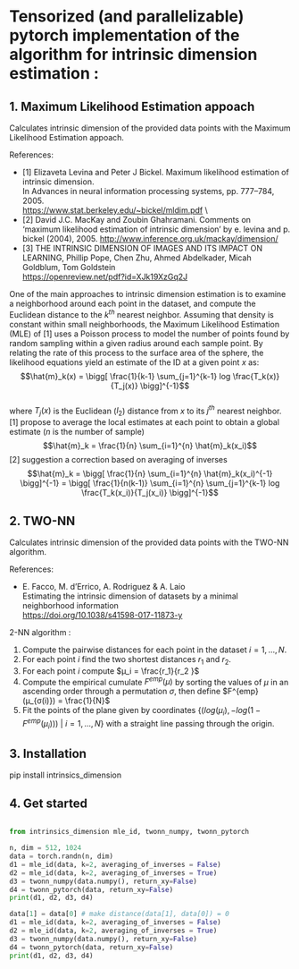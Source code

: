# Tensorized (and parallelizable) pytorch implementation of the algorithm for intrinsic dimension estimation :

## 1. Maximum Likelihood Estimation appoach

Calculates intrinsic dimension of the provided data points with the Maximum Likelihood Estimation appoach.

References: 

* [1] Elizaveta Levina and Peter J Bickel. Maximum likelihood estimation of intrinsic dimension. \
In Advances in neural information processing systems, pp. 777–784, 2005. \
https://www.stat.berkeley.edu/~bickel/mldim.pdf \
* [2] David J.C. MacKay and Zoubin Ghahramani. Comments on ‘maximum likelihood estimation of intrinsic dimension’ 
by e. levina and p. bickel (2004), 2005. http://www.inference.org.uk/mackay/dimension/
* [3] THE INTRINSIC DIMENSION OF IMAGES AND ITS IMPACT ON LEARNING, Phillip Pope, Chen Zhu, Ahmed Abdelkader, Micah Goldblum, Tom Goldstein \
https://openreview.net/pdf?id=XJk19XzGq2J


One of the main approaches to intrinsic dimension estimation is to examine a neighborhood around each point in the dataset, and compute the Euclidean distance to the $k^{th}$ nearest neighbor. Assuming that density is constant within small neighborhoods, the Maximum Likelihood Estimation (MLE) of [1] uses a Poisson process to model the number of points found by random sampling within a given radius around each sample point. By relating the rate of this process to the surface area of the sphere, the likelihood equations yield an estimate of the ID at a given point $x$ as: 
$$\hat{m}_k(x) = \bigg[ \frac{1}{k-1} \sum_{j=1}^{k-1} log \frac{T_k(x)}{T_j(x)} \bigg]^{-1}$$  
where $T_j(x)$ is the Euclidean ($l_2$) distance from $x$ to its $j^{th}$ nearest neighbor. [1] propose to average the local estimates at each point to obtain a global estimate ($n$ is the number of sample) 
$$\hat{m}_k = \frac{1}{n} \sum_{i=1}^{n} \hat{m}_k(x_i)$$ 
[2] suggestion a correction based on averaging of inverses 
$$\hat{m}_k = \bigg[ \frac{1}{n} \sum_{i=1}^{n} \hat{m}_k(x_i)^{-1} \bigg]^{-1} = \bigg[ \frac{1}{n(k-1)} \sum_{i=1}^{n} \sum_{j=1}^{k-1} log \frac{T_k(x_i)}{T_j(x_i)} \bigg]^{-1}$$ 

## 2. TWO-NN
Calculates intrinsic dimension of the provided data points with the TWO-NN algorithm.

References: 
* E. Facco, M. d’Errico, A. Rodriguez & A. Laio \
Estimating the intrinsic dimension of datasets by a minimal neighborhood information \
https://doi.org/10.1038/s41598-017-11873-y

2-NN algorithm :
1. Compute the pairwise distances for each point in the dataset $i = 1, …, N$.
2. For each point $i$ find the two shortest distances $r_1$ and $r_2$.
3. For each point $i$ compute $µ_i = \frac{r_1}{r_2 }$
4. Compute the empirical cumulate $F^{emp}(μ)$ by sorting the values of $μ$ in an ascending order through a permutation $σ$, then define $F^{emp}(μ_{σ(i)}) = \frac{1}{N}$
5. Fit the points of the plane given by coordinates $\{(log(μ_i), −log(1−F^{emp}(μ_i))) \ | \ i=1,..., N\}$ with a straight line passing through the origin.

## 3. Installation
pip install intrinsics_dimension

## 4. Get started

```python

from intrinsics_dimension mle_id, twonn_numpy, twonn_pytorch

n, dim = 512, 1024
data = torch.randn(n, dim)
d1 = mle_id(data, k=2, averaging_of_inverses = False)
d2 = mle_id(data, k=2, averaging_of_inverses = True)
d3 = twonn_numpy(data.numpy(), return_xy=False)
d4 = twonn_pytorch(data, return_xy=False)
print(d1, d2, d3, d4)

data[1] = data[0] # make distance(data[1], data[0]) = 0
d1 = mle_id(data, k=2, averaging_of_inverses = False)
d2 = mle_id(data, k=2, averaging_of_inverses = True)
d3 = twonn_numpy(data.numpy(), return_xy=False)
d4 = twonn_pytorch(data, return_xy=False)
print(d1, d2, d3, d4)
```
